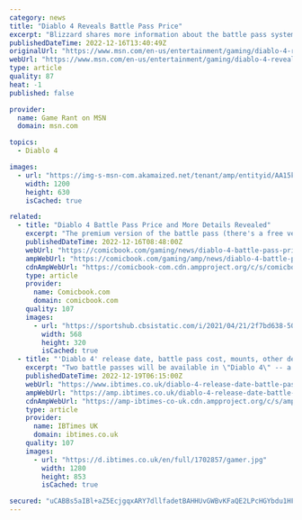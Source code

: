 ```yaml
---
category: news
title: "Diablo 4 Reveals Battle Pass Price"
excerpt: "Blizzard shares more information about the battle pass system for Diablo 4, including its price and how many months it will last."
publishedDateTime: 2022-12-16T13:40:49Z
originalUrl: "https://www.msn.com/en-us/entertainment/gaming/diablo-4-reveals-battle-pass-price/ar-AA15neJs"
webUrl: "https://www.msn.com/en-us/entertainment/gaming/diablo-4-reveals-battle-pass-price/ar-AA15neJs"
type: article
quality: 87
heat: -1
published: false

provider:
  name: Game Rant on MSN
  domain: msn.com

topics:
  - Diablo 4

images:
  - url: "https://img-s-msn-com.akamaized.net/tenant/amp/entityid/AA15kV8N.img?h=630&w=1200&m=6&q=60&o=t&l=f&f=jpg&x=376&y=157"
    width: 1200
    height: 630
    isCached: true

related:
  - title: "Diablo 4 Battle Pass Price and More Details Revealed"
    excerpt: "The premium version of the battle pass (there's a free version, too) will cost $10, community lead Adam Fletcher confirmed in the recent livestream. Fletcher specified that this battle pass will cost that much in term of the value of Diablo 4's in-game cu"
    publishedDateTime: 2022-12-16T08:48:00Z
    webUrl: "https://comicbook.com/gaming/news/diablo-4-battle-pass-price-duration-details/"
    ampWebUrl: "https://comicbook.com/gaming/amp/news/diablo-4-battle-pass-price-duration-details/"
    cdnAmpWebUrl: "https://comicbook-com.cdn.ampproject.org/c/s/comicbook.com/gaming/amp/news/diablo-4-battle-pass-price-duration-details/"
    type: article
    provider:
      name: Comicbook.com
      domain: comicbook.com
    quality: 107
    images:
      - url: "https://sportshub.cbsistatic.com/i/2021/04/21/2f7bd638-50fb-438e-af32-753a9bb7b73b/gta-6-vice-city-rockstar-games-1264869.jpg?width=568&height=320"
        width: 568
        height: 320
        isCached: true
  - title: "'Diablo 4' release date, battle pass cost, mounts, other details"
    excerpt: "Two battle passes will be available in \"Diablo 4\" -- a free one for all players and a paid one that offers additional rewards to unlock."
    publishedDateTime: 2022-12-19T06:15:00Z
    webUrl: "https://www.ibtimes.co.uk/diablo-4-release-date-battle-pass-cost-mounts-other-details-1710271"
    ampWebUrl: "https://amp.ibtimes.co.uk/diablo-4-release-date-battle-pass-cost-mounts-other-details-1710271"
    cdnAmpWebUrl: "https://amp-ibtimes-co-uk.cdn.ampproject.org/c/s/amp.ibtimes.co.uk/diablo-4-release-date-battle-pass-cost-mounts-other-details-1710271"
    type: article
    provider:
      name: IBTimes UK
      domain: ibtimes.co.uk
    quality: 107
    images:
      - url: "https://d.ibtimes.co.uk/en/full/1702857/gamer.jpg"
        width: 1280
        height: 853
        isCached: true

secured: "uCABBs5aIBl+aZ5EcjgqxARY7dllfadetBAHHUvGWBvKFaQE2LPcHGYbdu1HFIkdMDZwLoAkEH9xrovuh45Fm3nM7EzO/HWIX7I8mwB0Ry6ZgIrBtzQa9/WPO9PChf5OEf9nEZW6uDOAm64Q9BZMdxS17qyqUf1W9vtdn2p3nJXoe8RmvK7Wq+N5TJlZWL1rF217oLvu03zBajnVzSQDUY/nq6JNGUBJgqnyXS9GORBAVdTXReIbMX6/Gbp9sFmTJm/ah7cvtkEj3c43ukoY92PCWZMakoL65wKPFyLa6ANQ/YnuXr8sk4C9CslbhaWr/t8DSTXhzfnLA+XstS+kI6Lv1N4vp6VZ8T3msTfmdfM=;WyzDVSDgeiGgdr63+Z4h+g=="
---
```


